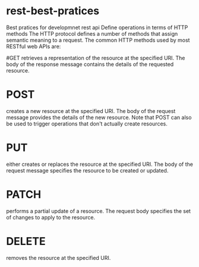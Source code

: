 # rest-best-pratices
Best pratices for developmnet rest api
Define operations in terms of HTTP methods
The HTTP protocol defines a number of methods that assign semantic meaning to a request. The common HTTP methods used by most RESTful web APIs are:

#GET 
retrieves a representation of the resource at the specified URI. The body of the response message contains the details of the requested resource.
# POST 
creates a new resource at the specified URI. The body of the request message provides the details of the new resource. Note that POST can also be used to trigger operations that don't actually create resources.
# PUT 
either creates or replaces the resource at the specified URI. The body of the request message specifies the resource to be created or updated.
# PATCH 
performs a partial update of a resource. The request body specifies the set of changes to apply to the resource.
# DELETE 
removes the resource at the specified URI.